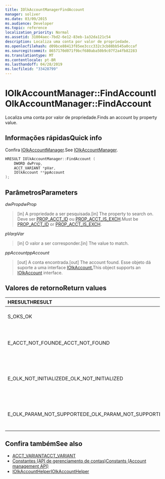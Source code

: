 ```yaml
---
title: IOlkAccountManagerFindAccount
manager: soliver
ms.date: 03/09/2015
ms.audience: Developer
ms.topic: reference
localization_priority: Normal
ms.assetid: 31004aec-7bd2-6e12-83eb-1a32da121c54
description: Localiza uma conta por valor de propriedade.
ms.openlocfilehash: d09bce88413f85ee3ccc332c3cb88bb545a0ccaf
ms.sourcegitcommit: 8657170d071f9bcf680aba50b9c07f2a4fb82283
ms.translationtype: MT
ms.contentlocale: pt-BR
ms.lasthandoff: 04/28/2019
ms.locfileid: "33428799"
---
```

# <a name="iolkaccountmanagerfindaccount"></a><span data-ttu-id="6a0c8-103">IOlkAccountManager::FindAccount</span><span class="sxs-lookup"><span data-stu-id="6a0c8-103">IOlkAccountManager::FindAccount</span></span>

<span data-ttu-id="6a0c8-104">Localiza uma conta por valor de propriedade.</span><span class="sxs-lookup"><span data-stu-id="6a0c8-104">Finds an account by property value.</span></span>
  
## <a name="quick-info"></a><span data-ttu-id="6a0c8-105">Informações rápidas</span><span class="sxs-lookup"><span data-stu-id="6a0c8-105">Quick info</span></span>

<span data-ttu-id="6a0c8-106">Confira [IOlkAccountManager](iolkaccountmanager.md).</span><span class="sxs-lookup"><span data-stu-id="6a0c8-106">See [IOlkAccountManager](iolkaccountmanager.md).</span></span>
  
```cpp
HRESULT IOlkAccountManager::FindAccount (  
    DWORD dwProp, 
    ACCT_VARIANT *pVar, 
    IOlkAccount **ppAccount 
);
```

## <a name="parameters"></a><span data-ttu-id="6a0c8-107">Parâmetros</span><span class="sxs-lookup"><span data-stu-id="6a0c8-107">Parameters</span></span>

<span data-ttu-id="6a0c8-108">_dwProp_</span><span class="sxs-lookup"><span data-stu-id="6a0c8-108">_dwProp_</span></span>
  
> <span data-ttu-id="6a0c8-109">[in] A propriedade a ser pesquisada.</span><span class="sxs-lookup"><span data-stu-id="6a0c8-109">[in] The property to search on.</span></span> <span data-ttu-id="6a0c8-110">Deve ser [PROP_ACCT_ID](prop_acct_id.md) ou [PROP_ACCT_IS_EXCH](prop_acct_is_exch.md).</span><span class="sxs-lookup"><span data-stu-id="6a0c8-110">Must be [PROP_ACCT_ID](prop_acct_id.md) or [PROP_ACCT_IS_EXCH](prop_acct_is_exch.md).</span></span>
    
<span data-ttu-id="6a0c8-111">_pVar_</span><span class="sxs-lookup"><span data-stu-id="6a0c8-111">_pVar_</span></span>
  
> <span data-ttu-id="6a0c8-112">[in] O valor a ser corresponder.</span><span class="sxs-lookup"><span data-stu-id="6a0c8-112">[in] The value to match.</span></span>
    
<span data-ttu-id="6a0c8-113">_ppAccount_</span><span class="sxs-lookup"><span data-stu-id="6a0c8-113">_ppAccount_</span></span>
  
> <span data-ttu-id="6a0c8-114">[out] A conta encontrada.</span><span class="sxs-lookup"><span data-stu-id="6a0c8-114">[out] The account found.</span></span> <span data-ttu-id="6a0c8-115">Esse objeto dá suporte a uma interface [IOlkAccount.](iolkaccount.md)</span><span class="sxs-lookup"><span data-stu-id="6a0c8-115">This object supports an [IOlkAccount](iolkaccount.md) interface.</span></span> 
    
## <a name="return-values"></a><span data-ttu-id="6a0c8-116">Valores de retorno</span><span class="sxs-lookup"><span data-stu-id="6a0c8-116">Return values</span></span>

|<span data-ttu-id="6a0c8-117">**HRESULT**</span><span class="sxs-lookup"><span data-stu-id="6a0c8-117">**HRESULT**</span></span>|<span data-ttu-id="6a0c8-118">**Descrição**</span><span class="sxs-lookup"><span data-stu-id="6a0c8-118">**Description**</span></span>|
|:-----|:-----|
|<span data-ttu-id="6a0c8-119">S_OK</span><span class="sxs-lookup"><span data-stu-id="6a0c8-119">S_OK</span></span>  <br/> |<span data-ttu-id="6a0c8-120">A chamada foi bem-sucedida.</span><span class="sxs-lookup"><span data-stu-id="6a0c8-120">The call succeeded.</span></span>  <br/> |
|<span data-ttu-id="6a0c8-121">E_ACCT_NOT_FOUND</span><span class="sxs-lookup"><span data-stu-id="6a0c8-121">E_ACCT_NOT_FOUND</span></span>  <br/> |<span data-ttu-id="6a0c8-122">A conta especificada não pode ser encontrada.</span><span class="sxs-lookup"><span data-stu-id="6a0c8-122">The specified account cannot be found.</span></span>  <br/> |
|<span data-ttu-id="6a0c8-123">E_OLK_NOT_INITIALIZED</span><span class="sxs-lookup"><span data-stu-id="6a0c8-123">E_OLK_NOT_INITIALIZED</span></span>  <br/> |<span data-ttu-id="6a0c8-124">O gerenciador de contas não foi inicializado para uso.</span><span class="sxs-lookup"><span data-stu-id="6a0c8-124">The account manager has not been initialized for use.</span></span>  <br/> |
|<span data-ttu-id="6a0c8-125">E_OLK_PARAM_NOT_SUPPORTED</span><span class="sxs-lookup"><span data-stu-id="6a0c8-125">E_OLK_PARAM_NOT_SUPPORTED</span></span>  <br/> |<span data-ttu-id="6a0c8-126">Um ou mais parâmetros são inválidos.</span><span class="sxs-lookup"><span data-stu-id="6a0c8-126">One or more parameters are invalid.</span></span>  <br/> |
   
## <a name="see-also"></a><span data-ttu-id="6a0c8-127">Confira também</span><span class="sxs-lookup"><span data-stu-id="6a0c8-127">See also</span></span>

- [<span data-ttu-id="6a0c8-128">ACCT_VARIANT</span><span class="sxs-lookup"><span data-stu-id="6a0c8-128">ACCT_VARIANT</span></span>](acct_variant.md)  
- [<span data-ttu-id="6a0c8-129">Constantes (API de gerenciamento de contas)</span><span class="sxs-lookup"><span data-stu-id="6a0c8-129">Constants (Account management API)</span></span>](constants-account-management-api.md)  
- [<span data-ttu-id="6a0c8-130">IOlkAccountHelper</span><span class="sxs-lookup"><span data-stu-id="6a0c8-130">IOlkAccountHelper</span></span>](iolkaccounthelper.md)

